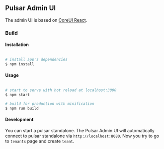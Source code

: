 ## Pulsar Admin UI

The admin UI is based on [CoreUI React](https://coreui.io/).

### Build

#### Installation

```bash

# install app's dependencies
$ npm install

```

#### Usage

```bash

# start to serve with hot reload at localhost:3000
$ npm start

# build for production with minification
$ npm run build

```

#### Development

You can start a pulsar standalone. The Pulsar Admin UI will automatically connect to pulsar standalone via `http://localhost:8080`. Now you try to go to `tenants` page and create `teant`.
